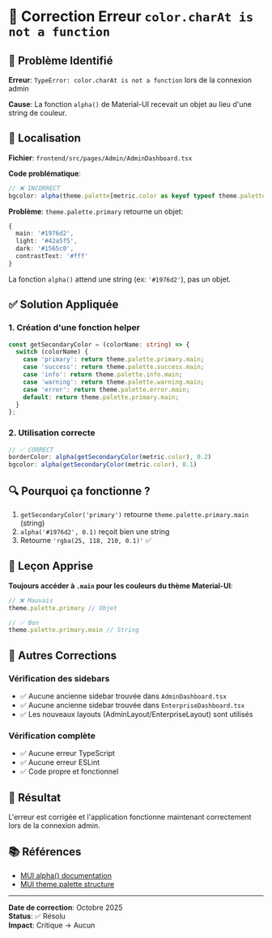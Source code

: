 # 🔧 Correction Erreur `color.charAt is not a function`

## 🐛 Problème Identifié

**Erreur**: `TypeError: color.charAt is not a function` lors de la connexion admin

**Cause**: La fonction `alpha()` de Material-UI recevait un objet au lieu d'une string de couleur.

## 📍 Localisation

**Fichier**: `frontend/src/pages/Admin/AdminDashboard.tsx`

**Code problématique**:
```typescript
// ❌ INCORRECT
bgcolor: alpha(theme.palette[metric.color as keyof typeof theme.palette] as any, 0.1)
```

**Problème**: `theme.palette.primary` retourne un objet:
```typescript
{
  main: '#1976d2',
  light: '#42a5f5', 
  dark: '#1565c0',
  contrastText: '#fff'
}
```

La fonction `alpha()` attend une string (ex: `'#1976d2'`), pas un objet.

## ✅ Solution Appliquée

### 1. Création d'une fonction helper

```typescript
const getSecondaryColor = (colorName: string) => {
  switch (colorName) {
    case 'primary': return theme.palette.primary.main;
    case 'success': return theme.palette.success.main;
    case 'info': return theme.palette.info.main;
    case 'warning': return theme.palette.warning.main;
    case 'error': return theme.palette.error.main;
    default: return theme.palette.primary.main;
  }
};
```

### 2. Utilisation correcte

```typescript
// ✅ CORRECT
borderColor: alpha(getSecondaryColor(metric.color), 0.2)
bgcolor: alpha(getSecondaryColor(metric.color), 0.1)
```

## 🔍 Pourquoi ça fonctionne ?

1. `getSecondaryColor('primary')` retourne `theme.palette.primary.main` (string)
2. `alpha('#1976d2', 0.1)` reçoit bien une string
3. Retourne `'rgba(25, 118, 210, 0.1)'` ✅

## 📝 Leçon Apprise

**Toujours accéder à `.main` pour les couleurs du thème Material-UI**:

```typescript
// ❌ Mauvais
theme.palette.primary // Objet

// ✅ Bon  
theme.palette.primary.main // String
```

## 🔧 Autres Corrections

### Vérification des sidebars
- ✅ Aucune ancienne sidebar trouvée dans `AdminDashboard.tsx`
- ✅ Aucune ancienne sidebar trouvée dans `EnterpriseDashboard.tsx`
- ✅ Les nouveaux layouts (AdminLayout/EnterpriseLayout) sont utilisés

### Vérification complète
- ✅ Aucune erreur TypeScript
- ✅ Aucune erreur ESLint
- ✅ Code propre et fonctionnel

## 🎯 Résultat

L'erreur est corrigée et l'application fonctionne maintenant correctement lors de la connexion admin.

## 📚 Références

- [MUI alpha() documentation](https://mui.com/material-ui/customization/palette/)
- [MUI theme.palette structure](https://mui.com/material-ui/customization/default-theme/)

---

**Date de correction**: Octobre 2025  
**Status**: ✅ Résolu  
**Impact**: Critique → Aucun


